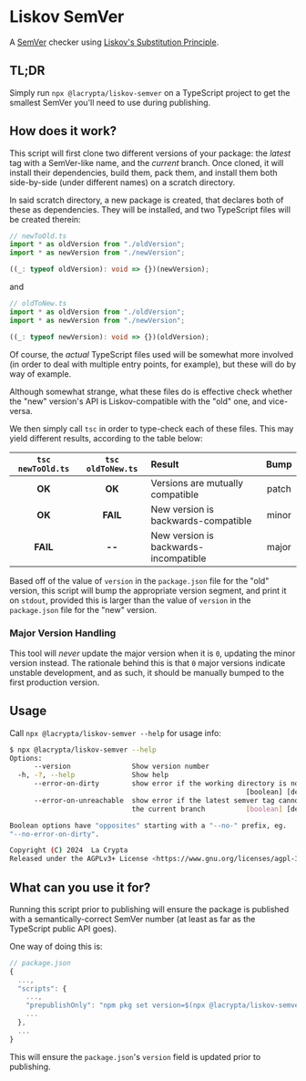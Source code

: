 # Liskov SemVer

A [SemVer](https://semver.org/) checker using [Liskov's Substitution Principle](https://en.wikipedia.org/wiki/Liskov_substitution_principle).

## TL;DR

Simply run `npx @lacrypta/liskov-semver` on a TypeScript project to get the smallest SemVer you'll need to use during publishing.

## How does it work?

This script will first clone two different versions of your package: the _latest_ tag with a SemVer-like name, and the _current_ branch.
Once cloned, it will install their dependencies, build them, pack them, and install them both side-by-side (under different names) on a scratch directory.

In said scratch directory, a new package is created, that declares both of these as dependencies.
They will be installed, and two TypeScript files will be created therein:

```typescript
// newToOld.ts
import * as oldVersion from "./oldVersion";
import * as newVersion from "./newVersion";

((_: typeof oldVersion): void => {})(newVersion);
```

and

```typescript
// oldToNew.ts
import * as oldVersion from "./oldVersion";
import * as newVersion from "./newVersion";

((_: typeof newVersion): void => {})(oldVersion);
```

Of course, the _actual_ TypeScript files used will be somewhat more involved (in order to deal with multiple entry points, for example), but these will do by way of example.

Although somewhat strange, what these files do is effective check whether the "new" version's API is Liskov-compatible with the "old" one, and vice-versa.

We then simply call `tsc` in order to type-check each of these files.
This may yield different results, according to the table below:

| `tsc newToOld.ts` | `tsc oldToNew.ts` | Result                                | Bump  |
| :---------------: | :---------------: | :------------------------------------ | :---: |
|      **OK**       |      **OK**       | Versions are mutually compatible      | patch |
|      **OK**       |     **FAIL**      | New version is backwards-compatible   | minor |
|     **FAIL**      |     **--**        | New version is backwards-incompatible | major |

Based off of the value of `version` in the `package.json` file for the "old" version, this script will bump the appropriate version segment, and print it on `stdout`, provided this is larger than the value of `version` in the `package.json` file for the "new" version.

### Major Version Handling

This tool will _never_ update the major version when it is `0`, updating the minor version instead.
The rationale behind this is that `0` major versions indicate unstable development, and as such, it should be manually bumped to the first production version.

## Usage

Call `npx @lacrypta/liskov-semver --help` for usage info:

```sh
$ npx @lacrypta/liskov-semver --help
Options:
      --version               Show version number                         [boolean]
  -h, -?, --help              Show help                                   [boolean]
      --error-on-dirty        show error if the working directory is not clean
                                                          [boolean] [default: true]
      --error-on-unreachable  show error if the latest semver tag cannot reach
                              the current branch          [boolean] [default: true]

Boolean options have "opposites" starting with a "--no-" prefix, eg.
"--no-error-on-dirty".

Copyright (C) 2024  La Crypta
Released under the AGPLv3+ License <https://www.gnu.org/licenses/agpl-3.0.html>
```

## What can you use it for?

Running this script prior to publishing will ensure the package is published with a semantically-correct SemVer number (at least as far as the TypeScript public API goes).

One way of doing this is:

```javascript
// package.json
{
  ...,
  "scripts": {
    ...,
    "prepublishOnly": "npm pkg set version=$(npx @lacrypta/liskov-semver)",
    ...
  },
  ...
}
```

This will ensure the `package.json`'s `version` field is updated prior to publishing.

